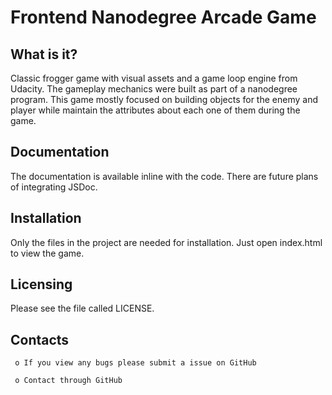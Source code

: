 Frontend Nanodegree Arcade Game
===============================

  **What is it?**
  -----------
  
  Classic frogger game with visual assets and a game loop engine from Udacity. The gameplay mechanics were built as part of a nanodegree program. This game mostly focused on building objects for the enemy and player while maintain the attributes about each one of them during the game.

  **Documentation**
  -------------

  The documentation is available inline with the code. There are future plans of integrating JSDoc.

  **Installation**
  ------------

  Only the files in the project are needed for installation. Just open index.html to view the game.

  **Licensing**
  ---------

  Please see the file called LICENSE.


  **Contacts**
  --------

     o If you view any bugs please submit a issue on GitHub

     o Contact through GitHub
